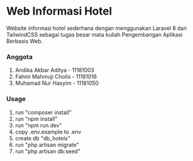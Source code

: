 # Web Informasi Hotel
Website informasi hotel sederhana dengan menggunakan Laravel 8 dan TailwindCSS sebagai tugas besar mata kuliah Pengembangan Aplikasi Berbasis Web.

### Anggota
1. Andika Akbar Aditya - 11181003
2. Fahmi Mahmuji Cholis - 11181016
3. Muhamad Nur Hasyim - 11181050

### Usage
1. run "composer install"
2. run "npm install"
3. run "npm run dev"
4. copy .env.example to .env
5. create db "db_hotels"
6. run "php artisan migrate"
7. run "php artisan db:seed"
